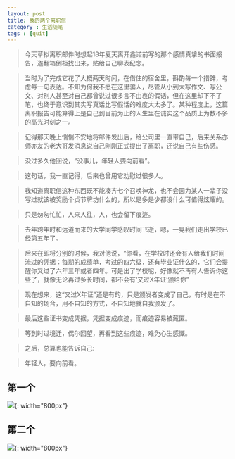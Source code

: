 ```yaml
---
layout: post
title: 我的两个离职信
category : 生活随笔
tags : [quit]
---
```


>今天草拟离职邮件时想起18年夏天离开鑫诺前写的那个感情真挚的书面报告，遂翻箱倒柜找出来，贴给自己聊表纪念。

>当时为了完成它花了大概两天时间，在借住的宿舍里，斟酌每一个措辞，考虑每一句表达。不知为何我不愿在这里骗人，尽管从小到大写作文、写公文、对别人甚至对自己都曾说过很多言不由衷的假话，但在这里却下不了笔，也终于意识到其实写真话比写假话的难度大太多了。某种程度上，这篇离职报告可能算得上是自己到目前为止的人生里在诚实这个品质上为数不多的高光时刻之一。

>记得那天晚上惴惴不安地将邮件发出后，给公司里一直带自己，后来关系亦师亦友的老大哥发消息说自己刚刚正式提出了离职，还说自己有些伤感。

>没过多久他回说，“没事儿，年轻人要向前看”。

>这句话，我一直记得，后来也曾用它劝慰过很多人。

>我知道离职信这种东西既不能凑齐七个召唤神龙，也不会因为某人一辈子没写过就该被奖励个贞节牌坊什么的，所以是多是少都没什么可值得炫耀的。

>只是匆匆忙忙，人来人往，人，也会留下痕迹。

>去年跨年时和远道而来的大学同学感叹时间飞逝，嗯，一晃我们走出学校已经第五年了。

>后来在即将分别的时候，我对他说，“你看，在学校时还会有人给我们时间流过的凭据：每期的成绩单，考过的四六级，还有毕业证什么的，它们会提醒你又过了六年三年或者四年。可是出了学校呢，好像就不再有人告诉你这些了，就像无论再过多长时间，都不会有‘又过X年证’颁给你”

>现在想来，这“又过X年证”还是有的，只是颁发者变成了自己，有时是在不自知的场合，用不自知的方式，不自知地就自我颁发了。

>最后这些证书变成凭据，凭据变成痕迹，而痕迹容易被藏匿。

>等到时过境迁，偶尔回望，再看到这些痕迹，难免心生感慨。

>之后，总算也能告诉自己:

>年轻人，要向前看。


## 第一个


![](   https://themeiwu.com/img/life/life20190305.PNG){: width="800px"}

## 第二个


![](   https://themeiwu.com/img/life/life2019030501.PNG){: width="800px"}
